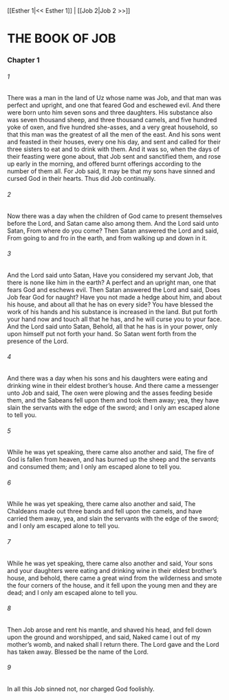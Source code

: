 [[Esther 1|<< Esther 1]]  |  [[Job 2|Job 2 >>]]

# THE BOOK OF JOB
### Chapter 1
###### 1
There was a man in the land of Uz whose name was Job, and that man was perfect and upright, and one that feared God and eschewed evil. And there were born unto him seven sons and three daughters. His substance also was seven thousand sheep, and three thousand camels, and five hundred yoke of oxen, and five hundred she-asses, and a very great household, so that this man was the greatest of all the men of the east. And his sons went and feasted in their houses, every one his day, and sent and called for their three sisters to eat and to drink with them. And it was so, when the days of their feasting were gone about, that Job sent and sanctified them, and rose up early in the morning, and offered burnt offerings according to the number of them all. For Job said, It may be that my sons have sinned and cursed God in their hearts. Thus did Job continually.

###### 2
Now there was a day when the children of God came to present themselves before the Lord, and Satan came also among them. And the Lord said unto Satan, From where do you come? Then Satan answered the Lord and said, From going to and fro in the earth, and from walking up and down in it.

###### 3
And the Lord said unto Satan, Have you considered my servant Job, that there is none like him in the earth? A perfect and an upright man, one that fears God and eschews evil. Then Satan answered the Lord and said, Does Job fear God for naught? Have you not made a hedge about him, and about his house, and about all that he has on every side? You have blessed the work of his hands and his substance is increased in the land. But put forth your hand now and touch all that he has, and he will curse you to your face. And the Lord said unto Satan, Behold, all that he has is in your power, only upon himself put not forth your hand. So Satan went forth from the presence of the Lord.

###### 4
And there was a day when his sons and his daughters were eating and drinking wine in their eldest brother’s house. And there came a messenger unto Job and said, The oxen were plowing and the asses feeding beside them, and the Sabeans fell upon them and took them away; yea, they have slain the servants with the edge of the sword; and I only am escaped alone to tell you.

###### 5
While he was yet speaking, there came also another and said, The fire of God is fallen from heaven, and has burned up the sheep and the servants and consumed them; and I only am escaped alone to tell you.

###### 6
While he was yet speaking, there came also another and said, The Chaldeans made out three bands and fell upon the camels, and have carried them away, yea, and slain the servants with the edge of the sword; and I only am escaped alone to tell you.

###### 7
While he was yet speaking, there came also another and said, Your sons and your daughters were eating and drinking wine in their eldest brother’s house, and behold, there came a great wind from the wilderness and smote the four corners of the house, and it fell upon the young men and they are dead; and I only am escaped alone to tell you.

###### 8
Then Job arose and rent his mantle, and shaved his head, and fell down upon the ground and worshipped, and said, Naked came I out of my mother’s womb, and naked shall I return there. The Lord gave and the Lord has taken away. Blessed be the name of the Lord.

###### 9
In all this Job sinned not, nor charged God foolishly.